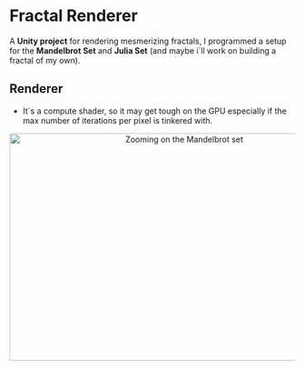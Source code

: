 # Fractal Renderer

A **Unity project** for rendering mesmerizing fractals, I programmed a setup for the **Mandelbrot Set** and **Julia Set** (and maybe i´ll work on building a fractal of my own).

## Renderer
- It´s a compute shader, so it may get tough on the GPU especially if the max number of iterations per pixel is tinkered with.

<div style="text-align: center;">
  <img src="Assets/MandelbrotZoom.gif" alt="Zooming on the Mandelbrot set" width="600" height="400">
</div>
